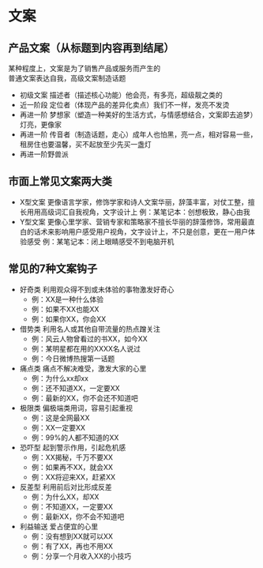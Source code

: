 # 文案

## 产品文案（从标题到内容再到结尾）

某种程度上，文案是为了销售产品或服务而产生的  
普通文案表达自我，高级文案制造话题

* 初级文案 描述者（描述核心功能）他会亮，有多亮，超级靓之类的
* 近一阶段 定位者（体现产品的差异化卖点）我们不一样，发亮不发烫
* 再进一阶 梦想家（塑造一种美好的生活方式，与情感想结合，文案即去追梦）灯亮，更像家
* 再进一阶 传音者（制造话题，走心）成年人也怕黑，亮一点，相对容易一些，租房住也要温馨，买不起放至少先买一盏灯
* 再进一阶野兽派

## 市面上常见文案两大类

* X型文案 更像语言学家，修饰学家和诗人文案华丽，辞藻丰富，对仗工整，擅长用用高级词汇自我视角，文字设计上 例：某笔记本：创想极致，静心由我
* Y型文案 更像心里学家、营销专家和策略家不擅长华丽的辞藻修饰，常用最直白的话术来影响用户感受用户视角，文字设计上，不只是创意，更在一用户体验感受 例：某笔记本：闭上眼睛感受不到电脑开机

## 常见的7种文案钩子

* 好奇类 利用观众得不到或未体验的事物激发好奇心
  * 例：XX是一种什么体验
  * 例：如果不XX也能XX
  * 例：如果你XX，你会XX
* 借势类 利用名人或其他自带流量的热点蹭关注
  * 例：风云人物曾看过的书XX，如今XX
  * 例：某明星都在用的XXXX名人说过
  * 例：今日微博热搜第一话题
* 痛点类 痛点不解决难受，激发大家的心里
  * 例：为什么xx却xx
  * 例：还不知道XX，一定要XX
  * 例：最新的XX，你不会还不知道吧
* 极限类 偏极端类用词，容易引起重视
  * 例：这是全网最XX
  * 例：XX一定要XX
  * 例：99%的人都不知道的XX
* 恐吓型 起到警示作用，引起危机感
  * 例：XX揭秘，千万不要XX
  * 例：如果再不XX，就会XX
  * 例：XX将迎来XX，赶紧XX
* 反差型 利用前后对比形成反差
  * 例：为什么XX，却XX
  * 例：不知道XX，一定要XX
  * 例：最新XX，你不会不知道吧
* 利益输送 爱占便宜的心里
  * 例：没有想到XX就可以XX
  * 例：有了XX，再也不用XX
  * 例：分享一个月收入XX的小技巧
